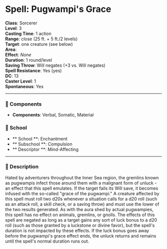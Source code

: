 
# Spell: Pugwampi's Grace
**Class**: Sorcerer  
**Level**: 3  
**Casting Time**: 1 action  
**Range**: close (25 ft. + 5 ft./2 levels)  
**Target**: one creature (see below)  
**Area**:   
**Effect**: _None_  
**Duration**: 1 round/level  
**Saving Throw**: Will negates (+3 vs. Will negates)  
**Spell Resistance**: Yes (yes)  
**DC**: 13  
**Caster Level**: 1  
**Spontaneous**: Yes

---

### 🔮 Components
- **Components**: Verbal, Somatic, Material

### 🏫 School
- ** School **: Enchantment
- ** Subschool **: Compulsion
- ** Descriptor **: Mind-Affecting
---

### 📜 Description
Hated by adventurers throughout the Inner Sea region, the gremlins known as pugwampis infect those around them with a malignant form of unluck - an effect that this spell emulates. If the target fails its Will save, it becomes infused with the so-called "grace of the pugwampi." A creature affected by this spell must roll two d20s whenever a situation calls for a d20 roll (such as an attack roll, a skill check, or a saving throw) and must use the lower of the two results generated. As with the aura shed by actual pugwampies, this spell has no effect on animals, gremlins, or gnolls. The effects of this spell are negated as long as a target gains any sort of luck bonus to a d20 roll (such as those granted by a luckstone or divine favor), but the spell's duration is not impacted by these effects. If the luck bonus goes away before the pugwampi's grace effect ends, the unluck returns and remains until the spell's normal duration runs out.
